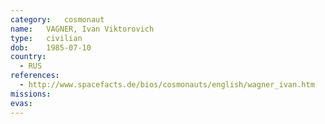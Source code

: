 ```yaml
---
category:	cosmonaut
name:	VAGNER, Ivan Viktorovich 
type:	civilian
dob:	1985-07-10
country:
  - RUS
references:
  - http://www.spacefacts.de/bios/cosmonauts/english/wagner_ivan.htm
missions:
evas:
---
```

